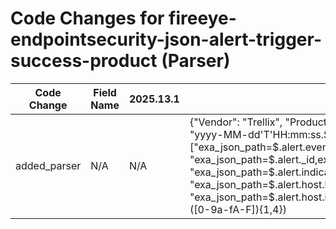# Code Changes for fireeye-endpointsecurity-json-alert-trigger-success-product (Parser)

| Code Change | Field Name | 2025.13.1 | 2025.14.1 |
|-------------|------------|-----------|------------|
| added_parser | N/A | N/A | {"Vendor": "Trellix", "Product": "Trellix Endpoint Security (HX)", "TimeFormat": "yyyy-MM-dd'T'HH:mm:ss.SSSZ", "Fields": ["exa_json_path=$.alert.event_values.processEvent/timestamp,exa_field_name=time", "exa_json_path=$.alert._id,exa_field_name=alert_id", "exa_json_path=$.alert.indicator.display_name,exa_field_name=event_name", "exa_json_path=$.alert.host.hostname,exa_regex=^({src_host}[\w\-.]+)$", "exa_json_path=$.alert.host.ip,exa_regex=^({src_ip}((([0-9a-fA-F.]{0,4}):{1,2}){1,7}([0-9a-fA-F]){1,4})|(((25[0-5]|(2[0-4]|1\d|[0-9]|)\d)\.?\b){4}))(:({src_port}\d+))?$", "exa_json_path=$.alert.host.agent_id,exa_field_name=agent_id", "exa_json_path=$.alert.sysinfo.mac_address,exa_field_name=src_mac", "exa_json_path=$.alert.event_values.processEvent/process,exa_field_name=process_name", "exa_json_path=$.alert.event_values.processEvent/eventType,exa_field_name=event_category", "exa_json_path=$.alert.event_values.processEvent/processPath,exa_field_name=process_path", "exa_json_path=$.alert.event_values.processEvent/pid,exa_field_name=process_id", "exa_json_path=$.alert.event_values.processEvent/parentPid,exa_field_name=parent_process_id", "exa_json_path=$.alert.event_values.processEvent/parentProcess,exa_field_name=parent_process_name", "exa_json_path=$.alert.event_values.processEvent/parentProcessPath,exa_field_name=parent_process_path", "exa_json_path=$.alert.event_values.processEvent/md5,exa_field_name=hash_md5", "exa_json_path=$.alert.event_values.processEvent/username,exa_regex=^(({domain}[^\\]+)\\+)?(SYSTEM|({user}[\w\.\-\!\#\^\~]{1,40}\$?))$", "exa_json_path=$.alert.event_values.processEvent/processCmdLine,exa_field_name=process_command_line", "exa_json_path=$.alert.uuid,exa_field_name=user_uid", "exa_json_path=$.alert.host.domain,exa_field_name=domain", "exa_json_path=$.version,exa_field_name=version", "exa_json_path=$.alert.event_type,exa_field_name=alert_type", "exa_json_path=$.appliance,exa_regex=^({host}[\w\-.]+)$"], "DupFields": ["event_name->alert_name"], "Name": "fireeye-endpointsecurity-json-alert-trigger-success-product", "Conditions": ["msg", "alert", "product", "\"HX\""], "ExtractionType": "json", "ParserVersion": "v1.0.0"} |